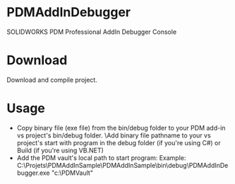 # PDMAddInDebugger
SOLIDWORKS PDM Professional AddIn Debugger Console
# Download 
Download and compile project.
# Usage
- Copy binary file (exe file) from the bin/debug folder to your PDM add-in vs project's bin/debug folder. 
\Add binary file pathname to your vs project's start with program in the debug folder (if you're using C#) or Build (if you're using VB.NET)
- Add the PDM vault's local path to start program: 
 Example: C:\Projets\PDMAddInSample\PDMAddInSample\bin\debug\PDMAddInDebugger.exe "c:\PDMVault\"
